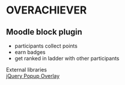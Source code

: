 OVERACHIEVER
======
Moodle block plugin
-------------
<ul>
<li>participants collect points</li>
<li>earn badges</li>
<li>get ranked in ladder with other participants</li>
</ul>

External libraries<br/>
[jQuery Popup Overlay](http://dev.vast.com/jquery-popup-overlay/)
